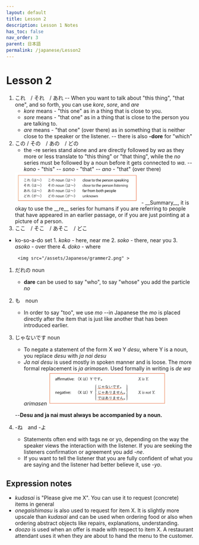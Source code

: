 ```yaml
---
layout: default
title: Lesson 2
description: Lesson 1 Notes
has_toc: false
nav_order: 3
parent: 日本語
permalink: /japanese/Lesson2
---
```


# Lesson 2
1. これ　/ それ　/ あれ
-- When you want to talk about "this thing", "that one", and so forth, you can use _kore_, _sore_, and _are_
    - _kore_ means - "this one" as in a thing that is close to you.
    - _sore_ means - "that one" as in a thing that is close to the person you are talking to.
    - _are_ means - "that one" (over there) as in something that is neither close to the speaker or the listener.
    -- there is also __-dore__ for "which"
2. この / その　/ あの　/ どの
    - the -re series stand alone and are directly followed by _wa_ as they more or less translate to "this thing" or "that thing", while the _no_ series must be followed by a noun before it gets connected to _wa_.
    -- _kono_ - "this"
    -- _sono_ - "that"
    -- _ano_ - "that" (over there)
    <img src="/assets/Japanese/grammer.png"  width="70%" height="30%">
    - __Summary__, it is okay to use the __re__ series for humans if you are referring to people that have appeared in an earlier passage, or if you are just pointing at a picture of a person.
3. ここ　/ そこ　/ あそこ　/ どこ
 - ko-so-a-do set
       1. _koko_ - here, near me
       2. _soko_ - there, near you
       3. _asoko_ - over there
       4. _doko_ - where

        <img src="/assets/Japanese/grammer2.png" >
1. だれの noun
    - __dare__ can be used to say "who", to say "whose" you add the particle _no_
2.  も　noun
    - In order to say "too", we use _mo_
    --in Japanese the _mo_ is placed directly after the item that is just like another that has been introduced earlier.
3. じゃないです noun
    - To negate a statement of the form X _wa_ Y _desu_, where Y is a noun, you replace _desu_ with _ja nai desu_
    - _Ja nai desu_ is used mostly in spoken manner and is loose. The more formal replacement is _ja arimasen_. Used formally in writing is _de wa arimasen_
        <img src="/assets/Japanese/grammer3.png"  width="70%" height="30%">

    --**Desu and ja nai must always be accompanied by a noun.**
4. -ね　and -よ
    - Statements often end with tags ne or yo, depending on the way the speaker views the interaction with the listener. If you are seeking the listeners confirmation or agreement you add _-ne_.
    - If you want to tell the listener that you are fully confident of what you are saying and the listener had better believe it, use _-yo_.
## Expression notes
- _kudasai_ is "Please give me X". You can use it to request (concrete) items in general
- _onegaishimasu_ is also used to request for item X. It is slightly more upscale than _kudasai_ and can be used when ordering food or also when ordering abstract objects like repairs, explanations, understanding.
- _doozo_ is used when an offer is made with respect to item X. A restaurant attendant uses it when they are about to hand the menu to the customer.